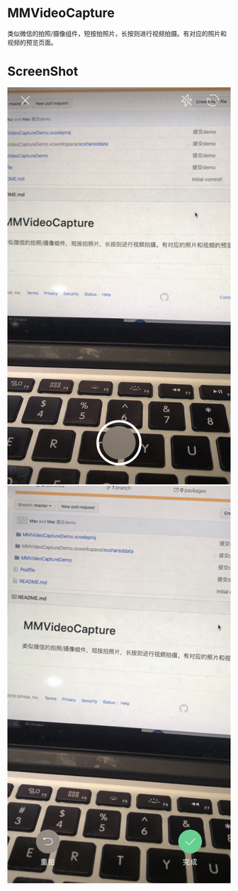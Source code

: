 # MMVideoCapture
类似微信的拍照/摄像组件，短按拍照片，长按则进行视频拍摄。有对应的照片和视频的预览页面。
# ScreenShot
![image](https://github.com/MrQQQQQQQQQQ/MMVideoCapture/blob/master/MMVideoCaptureDemo/ScreenShots/IMG_2097.PNG)
![image](https://github.com/MrQQQQQQQQQQ/MMVideoCapture/blob/master/MMVideoCaptureDemo/ScreenShots/IMG_2098.PNG)

